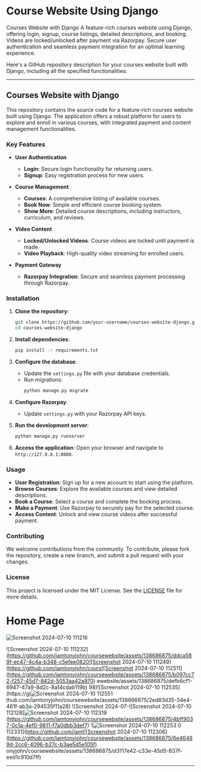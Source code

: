 # Course Website Using Django
Courses Website with Django A feature-rich courses website using Django, offering login, signup, course listings, detailed descriptions, and booking. Videos are locked/unlocked after payment via Razorpay. Secure user authentication and seamless payment integration for an optimal learning experience.

Here's a GitHub repository description for your courses website built with Django, including all the specified functionalities:

---

## Courses Website with Django

This repository contains the source code for a feature-rich courses website built using Django. The application offers a robust platform for users to explore and enroll in various courses, with integrated payment and content management functionalities.

### Key Features

- **User Authentication**
  - **Login**: Secure login functionality for returning users.
  - **Signup**: Easy registration process for new users.

- **Course Management**
  - **Courses**: A comprehensive listing of available courses.
  - **Book Now**: Simple and efficient course booking system.
  - **Show More**: Detailed course descriptions, including instructors, curriculum, and reviews.

- **Video Content**
  - **Locked/Unlocked Videos**: Course videos are locked until payment is made.
  - **Video Playback**: High-quality video streaming for enrolled users.

- **Payment Gateway**
  - **Razorpay Integration**: Secure and seamless payment processing through Razorpay.

### Installation

1. **Clone the repository**:
   ```bash
   git clone https://github.com/your-username/courses-website-django.git
   cd courses-website-django
   ```

2. **Install dependencies**:
   ```bash
   pip install -r requirements.txt
   ```

3. **Configure the database**:
   - Update the `settings.py` file with your database credentials.
   - Run migrations:
     ```bash
     python manage.py migrate
     ```

4. **Configure Razorpay**:
   - Update `settings.py` with your Razorpay API keys.

5. **Run the development server**:
   ```bash
   python manage.py runserver
   ```

6. **Access the application**:
   Open your browser and navigate to `http://127.0.0.1:8000`.

### Usage

- **User Registration**: Sign up for a new account to start using the platform.
- **Browse Courses**: Explore the available courses and view detailed descriptions.
- **Book a Course**: Select a course and complete the booking process.
- **Make a Payment**: Use Razorpay to securely pay for the selected course.
- **Access Content**: Unlock and view course videos after successful payment.

### Contributing

We welcome contributions from the community. To contribute, please fork the repository, create a new branch, and submit a pull request with your changes.

### License

This project is licensed under the MIT License. See the [LICENSE](LICENSE) file for more details.

# Home Page
![Screenshot 2024-07-10 111216](https://github.com/iamtonyjohn/coursewebsite/assets/138686875/cb793c0a-3451-442a-9545-088c587a04ad)

![Screenshot 2024-07-10 111232](https://github.com/iamtonyjohn/coursewebsite/assets/138686875/ddca589f-ec47-4c4a-b348-c5efee0820![Screenshot 2024-07-10 111249](https://github.com/iamtonyjohn/cours![Screenshot 2024-07-10 112511](https://github.com/iamtonyjohn/coursewebsite/assets/138686875/b097cc72-f257-45d7-842d-5053aa42a970)
ewebsite/assets/138686875/defb6cf1-6947-47a9-8d2c-8a14cdab119b)
98)![Screenshot 2024-07-10 112535](https://gi![Screenshot 2024-07-10 112551](https://github.com/iamtonyjohn/coursewebsite/assets/138686875/2e174fde-853b-4de8-8a0f-ca40ade606c5)
thub.com/iamtonyjohn/coursewebsite/assets/138686875/2ed83d35-34e4-461f-ab3a-294535f11a28)
![Screenshot 2024-07-![Screenshot 2024-07-10 112128]![Screenshot 2024-07-10 112319](https://github.com/iamtonyjohn/coursewebsite/assets/138686875/ae2b130d-994f-4aac-a113-5295f511b386)
(https://github.com/iamtonyjohn/coursewebsite/assets/138686875/4bff9037-0c1a-4ef0-9811-f7a0dbb3def7)
1![Screenshot 2024-07-10 112253](https://github.com/iamtonyjohn/coursewebsite/assets/138686875/14e1cc71-7445-493d-a788-902a0b3bf06d)
0 112331](https://github.com/iamt![Screenshot 2024-07-10 112306](https://github.com/iamtonyjohn/coursewebsite/assets/138686875/6e46489d-2cc6-4096-b27c-b3ae5d5e105f)
onyjohn/coursewebsite/assets/138686875/d3117e42-c33e-45d5-837f-eed1c910d7ff)





---
